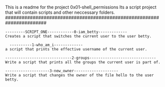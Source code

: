 This is a readme for the project 0x01-shell_permissions
Its a script project that will contain scripts and other neccessary folders.
#######################################################################

	---------SCRIPT_ONE------------0-iam_betty-------------
	Creates a script that switches the current user to the user betty.

	  ----------1-who_am_i-------------
	a script that prints the effective username of the current user.
	
	------------------------------2-groups------------------------------
	Write a script that prints all the groups the current user is part of.

	--------------------3-new_owner--------------------
	Write a script that changes the owner of the file hello to the user betty.
	


	
	

